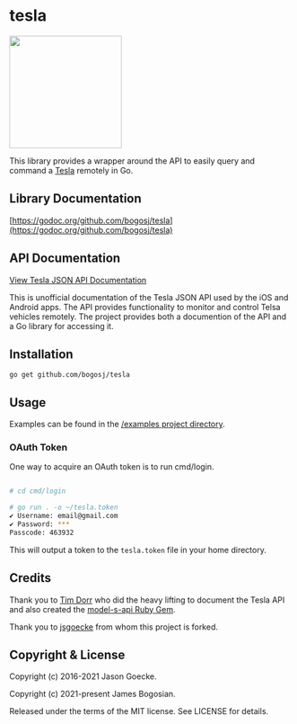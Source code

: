 # tesla

<img src="https://raw.githubusercontent.com/bogosj/tesla/main/images/gotesla.png" width="200px">

This library provides a wrapper around the API to easily query and command a [Tesla](https://www.tesla.com/) remotely in Go.

## Library Documentation

[https://godoc.org/github.com/bogosj/tesla](https://godoc.org/github.com/bogosj/tesla)

## API Documentation

[View Tesla JSON API Documentation](https://tesla-api.timdorr.com/)

This is unofficial documentation of the Tesla JSON API used by the iOS and Android apps. The API provides functionality to monitor and control Telsa vehicles remotely. The project provides both a documention of the API and a Go library for accessing it.

## Installation

```
go get github.com/bogosj/tesla
```

## Usage

Examples can be found in the [/examples project directory](examples).

### OAuth Token

One way to acquire an OAuth token is to run cmd/login.

```sh

# cd cmd/login

# go run . -o ~/tesla.token
✔ Username: email@gmail.com
✔ Password: ***
Passcode: 463932
```

This will output a token to the `tesla.token` file in your home directory.

## Credits

Thank you to [Tim Dorr](https://github.com/timdorr) who did the heavy lifting to document the Tesla API and also created the [model-s-api Ruby Gem](https://github.com/timdorr/model-s-api).

Thank you to [jsgoecke](https://github.com/jsgoecke) from whom this project is forked.

## Copyright & License

Copyright (c) 2016-2021 Jason Goecke.

Copyright (c) 2021-present James Bogosian.

Released under the terms of the MIT license. See LICENSE for details.
